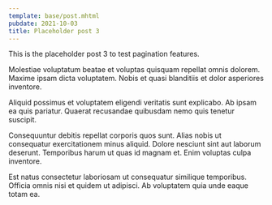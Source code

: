 ```yaml
---
template: base/post.mhtml
pubdate: 2021-10-03
title: Placeholder post 3
---
```


This is the placeholder post 3 to test pagination features.

Molestiae voluptatum beatae et voluptas quisquam repellat omnis dolorem. Maxime ipsam dicta voluptatem. Nobis et quasi blanditiis et dolor asperiores inventore.

Aliquid possimus et voluptatem eligendi veritatis sunt explicabo. Ab ipsam ea quis pariatur. Quaerat recusandae quibusdam nemo quis tenetur suscipit.

Consequuntur debitis repellat corporis quos sunt. Alias nobis ut consequatur exercitationem minus aliquid. Dolore nesciunt sint aut laborum deserunt. Temporibus harum ut quas id magnam et. Enim voluptas culpa inventore.

Est natus consectetur laboriosam ut consequatur similique temporibus. Officia omnis nisi et quidem ut adipisci. Ab voluptatem quia unde eaque totam ea.
